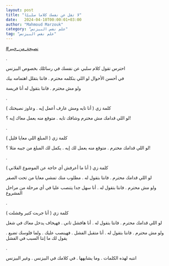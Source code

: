 ```yaml
---
layout: post
title: "لا تقل عن نفسك كلاما سلبيّا"
date:   2024-04-10T00:00:01+03:00
author: "Mahmoud Marzouk"
category: "علم نفس البيزنس"
tag: "علم نفس البيزنس"
---
```



[<u>\#نصيحة\_من\_خبير</u>](https://www.facebook.com/hashtag/%D9%86%D8%B5%D9%8A%D8%AD%D8%A9_%D9%85%D9%86_%D8%AE%D8%A8%D9%8A%D8%B1?__eep__=6&__cft__%5b0%5d=AZWdGwMzy4FyD_jlibuSktk7YfpvWWF8sraGZYK6Dk7RMc5_K5vdFQrT_B6l9ePUGvral6DcBqr5b_cLwbmv0eiFV8LZfVCb8ZQHvfbWZcp7Pi6KvV0Hhjchy1SzBu0Lr_S4-2oXIec6ZMqn_7M-mNAquI2B88KNCRksxHwILnISwQ&__tn__=*NK-R)

.

احترس تقول كلام سلبي عن نفسك في رسائلك بخصوص
البيزنس

في أحسن الأحوال لو اللي بتكلمه محترم . فانتا بتقلل
اهتمامه بيك

ولو مش محترم . فانتا بتقول له أنا فريسة

.

كلمة زي ( أنا تايه ومش عارف أعمل إيه . وعاوز
نصيحتك )

لو اللي قدامك مش محترم وشافك تايه . متوقع منه يعمل معاك
إيه ؟!

.

كلمة زي ( المبلغ اللي معايا قليل )

لو اللي قدامك محترم . متوقع منه يعمل لك إيه . يكمل لك
المبلغ من جيبه مثلا ؟!

.

كلمة زي ( أنا ما أعرفش أي حاجة عن الموضوع الفلاني
)

لو اللي قدامك محترم . فانتا بتقول له . مطلوب منك تمشي
معايا من تحت الصفر

ولو مش محترم . فانتا بتقول له . أنا سهل جدا يتنصب عليا
في أي مرحلة من مراحل المشروع

.

كلمة زي ( أنا جربت كتير وفشلت )

لو اللي قدامك محترم . فانتا بتقول له . أنا هافشل تاني .
فهيخاف يدخل معاك في شغل

ولو مش محترم . فانتا بتقول له . أنا متقبل الفشل . فهينصب
عليك . ولما فلوسك تضيع . يقول لك ما إنتا السبب في الفشل

.

انتبه لهذه الكلمات . وما يشابهها . في كلامك في البيزنس .
وغير البيزنس
